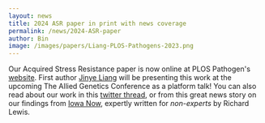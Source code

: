 ```yaml
---
layout: news
title: 2024 ASR paper in print with news coverage
permalink: /news/2024-ASR-paper
author: Bin
image: /images/papers/Liang-PLOS-Pathogens-2023.png
---
```


Our Acquired Stress Resistance paper is now online at PLOS Pathogen's [website](https://journals.plos.org/plospathogens/article?id=10.1371/journal.ppat.1011748). First author [Jinye Liang](https://www.binhe-lab.org/members/jinye-liang/) will be presenting this work at the upcoming The Allied Genetics Conference as a platform talk! You can also read about our work in this [twitter thread](https://x.com/BinheLab/status/1718316666717688147?s=20), or from this great news story on our findings from [Iowa Now](https://now.uiowa.edu/news/2024/01/stresses-strengthen-disease-causing-yeast), expertly written for _non-experts_ by Richard Lewis.
